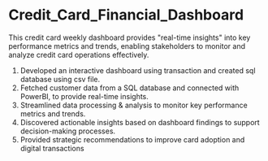 # Credit_Card_Financial_Dashboard
This credit card weekly dashboard provides "real-time insights" into key performance metrics and trends, enabling stakeholders to monitor and analyze credit card operations effectively.

1. Developed an interactive dashboard using transaction and created sql database using csv file.
2. Fetched customer data from a SQL database and connected with PowerBI, to provide real-time insights.
3. Streamlined data processing & analysis to monitor key performance metrics and trends.
4. Discovered actionable insights based on dashboard findings to support decision-making processes.
5. Provided strategic recommendations to improve card adoption and digital transactions
